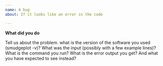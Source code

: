 ```yaml
---
name: A bug
about: If it looks like an error in the code

---
```


**What did you do**

Tell us about the problem. what is the version of the software you used (smudgeplot -v)? What was the input (possibly with a few example lines)? What is the command you run? What is the error output you get? And what you have expected to see instead?

